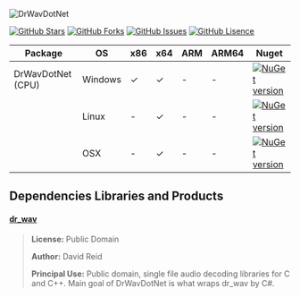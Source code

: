 ![DrWavDotNet](https://socialify.git.ci/takuya-takeuchi/DrWavDotNet/image?description=1&font=Raleway&language=1&logo=https%3A%2F%2Fgithub.com%2Ftakuya-takeuchi%2FDrWavDotNet%2Fraw%2Fmain%2Fnuget%2Fsignal128.png&owner=1&pattern=Circuit%20Board&theme=Light)

[![GitHub Stars](https://img.shields.io/github/stars/takuya-takeuchi/drwavdotnet?label=STARS&color=%23DFB317&style=for-the-badge)]() [![GitHub Forks](https://img.shields.io/github/forks/takuya-takeuchi/drwavdotnet?label=FORKS&color=%236ECA00&style=for-the-badge)]() [![GitHub Issues](https://img.shields.io/github/issues/takuya-takeuchi/drwavdotnet?label=ISSUES&color=%23007EC6&style=for-the-badge)]() [![GitHub Lisence](https://img.shields.io/github/license/takuya-takeuchi/drwavdotnet?label=LISENCE&color=%239109BD&style=for-the-badge)]()

|Package|OS|x86|x64|ARM|ARM64|Nuget|
|---|---|---|---|---|---|---|
|DrWavDotNet (CPU)|Windows|✓|✓|-|-|[![NuGet version](https://img.shields.io/nuget/v/DrWavDotNet.svg)](https://www.nuget.org/packages/DrWavDotNet)|
||Linux|-|✓|-|-|[![NuGet version](https://img.shields.io/nuget/v/DrWavDotNet.svg)](https://www.nuget.org/packages/DrWavDotNet)|
||OSX|-|✓|-|-|[![NuGet version](https://img.shields.io/nuget/v/DrWavDotNet.svg)](https://www.nuget.org/packages/DrWavDotNet)|
 
## Dependencies Libraries and Products

#### [dr_wav](https://github.com/mackron/dr_libs)

> **License:** Public Domain
>
> **Author:** David Reid
> 
> **Principal Use:** Public domain, single file audio decoding libraries for C and C++. Main goal of DrWavDotNet is what wraps dr_wav by C#.